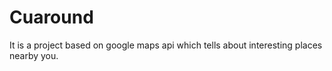 # Cuaround
It is a project based on google maps api which tells about interesting places nearby you.
